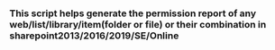 ### This script helps generate the permission report of any web/list/library/item(folder or file) or their combination in sharepoint2013/2016/2019/SE/Online
